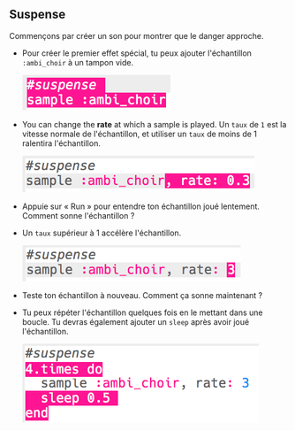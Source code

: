 ## Suspense

Commençons par créer un son pour montrer que le danger approche.

+ Pour créer le premier effet spécial, tu peux ajouter l'échantillon `:ambi_choir` à un tampon vide.
    
    ![capture d'écran](images/effects-suspense-sample.png)

+ You can change the **rate** at which a sample is played. Un `taux` de `1` est la vitesse normale de l'échantillon, et utiliser un `taux` de moins de 1 ralentira l'échantillon.
    
    ![capture d'écran](images/effects-suspense-rate-low.png)

+ Appuie sur « Run » pour entendre ton échantillon joué lentement. Comment sonne l'échantillon ?

+ Un `taux` supérieur à 1 accélère l'échantillon.
    
    ![capture d'écran](images/effects-suspense-rate-high.png)

+ Teste ton échantillon à nouveau. Comment ça sonne maintenant ?

+ Tu peux répéter l'échantillon quelques fois en le mettant dans une boucle. Tu devras également ajouter un `sleep` après avoir joué l'échantillon.
    
    ![capture d'écran](images/effects-suspense-repeat.png)